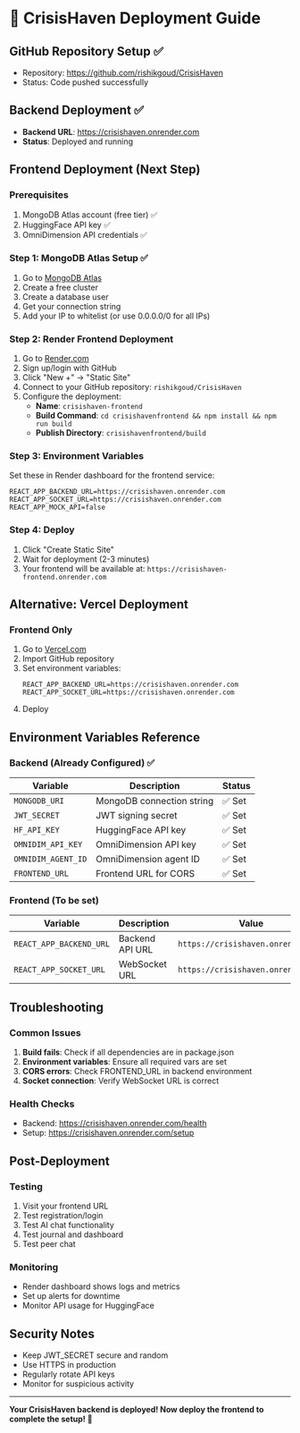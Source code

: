 # 🚀 CrisisHaven Deployment Guide

## GitHub Repository Setup ✅
- Repository: https://github.com/rishikgoud/CrisisHaven
- Status: Code pushed successfully

## Backend Deployment ✅
- **Backend URL**: https://crisishaven.onrender.com
- **Status**: Deployed and running

## Frontend Deployment (Next Step)

### Prerequisites
1. MongoDB Atlas account (free tier) ✅
2. HuggingFace API key ✅
3. OmniDimension API credentials ✅

### Step 1: MongoDB Atlas Setup ✅
1. Go to [MongoDB Atlas](https://cloud.mongodb.com)
2. Create a free cluster
3. Create a database user
4. Get your connection string
5. Add your IP to whitelist (or use 0.0.0.0/0 for all IPs)

### Step 2: Render Frontend Deployment
1. Go to [Render.com](https://render.com)
2. Sign up/login with GitHub
3. Click "New +" → "Static Site"
4. Connect to your GitHub repository: `rishikgoud/CrisisHaven`
5. Configure the deployment:
   - **Name**: `crisishaven-frontend`
   - **Build Command**: `cd crisishavenfrontend && npm install && npm run build`
   - **Publish Directory**: `crisishavenfrontend/build`

### Step 3: Environment Variables
Set these in Render dashboard for the frontend service:

```
REACT_APP_BACKEND_URL=https://crisishaven.onrender.com
REACT_APP_SOCKET_URL=https://crisishaven.onrender.com
REACT_APP_MOCK_API=false
```

### Step 4: Deploy
1. Click "Create Static Site"
2. Wait for deployment (2-3 minutes)
3. Your frontend will be available at: `https://crisishaven-frontend.onrender.com`

## Alternative: Vercel Deployment

### Frontend Only
1. Go to [Vercel.com](https://vercel.com)
2. Import GitHub repository
3. Set environment variables:
   ```
   REACT_APP_BACKEND_URL=https://crisishaven.onrender.com
   REACT_APP_SOCKET_URL=https://crisishaven.onrender.com
   ```
4. Deploy

## Environment Variables Reference

### Backend (Already Configured) ✅
| Variable | Description | Status |
|----------|-------------|---------|
| `MONGODB_URI` | MongoDB connection string | ✅ Set |
| `JWT_SECRET` | JWT signing secret | ✅ Set |
| `HF_API_KEY` | HuggingFace API key | ✅ Set |
| `OMNIDIM_API_KEY` | OmniDimension API key | ✅ Set |
| `OMNIDIM_AGENT_ID` | OmniDimension agent ID | ✅ Set |
| `FRONTEND_URL` | Frontend URL for CORS | ✅ Set |

### Frontend (To be set)
| Variable | Description | Value |
|----------|-------------|-------|
| `REACT_APP_BACKEND_URL` | Backend API URL | `https://crisishaven.onrender.com` |
| `REACT_APP_SOCKET_URL` | WebSocket URL | `https://crisishaven.onrender.com` |

## Troubleshooting

### Common Issues
1. **Build fails**: Check if all dependencies are in package.json
2. **Environment variables**: Ensure all required vars are set
3. **CORS errors**: Check FRONTEND_URL in backend environment
4. **Socket connection**: Verify WebSocket URL is correct

### Health Checks
- Backend: https://crisishaven.onrender.com/health
- Setup: https://crisishaven.onrender.com/setup

## Post-Deployment

### Testing
1. Visit your frontend URL
2. Test registration/login
3. Test AI chat functionality
4. Test journal and dashboard
5. Test peer chat

### Monitoring
- Render dashboard shows logs and metrics
- Set up alerts for downtime
- Monitor API usage for HuggingFace

## Security Notes
- Keep JWT_SECRET secure and random
- Use HTTPS in production
- Regularly rotate API keys
- Monitor for suspicious activity

---

**Your CrisisHaven backend is deployed! Now deploy the frontend to complete the setup! 🎉** 